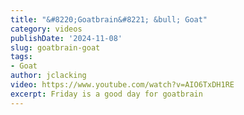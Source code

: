 ```yaml
---
title: "&#8220;Goatbrain&#8221; &bull; Goat"
category: videos
publishDate: '2024-11-08'
slug: goatbrain-goat
tags:
- Goat
author: jclacking
video: https://www.youtube.com/watch?v=AIO6TxDH1RE
excerpt: Friday is a good day for goatbrain
---
```


